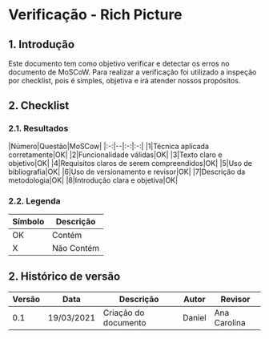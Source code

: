 # Verificação - Rich Picture

## 1. Introdução
Este documento tem como objetivo verificar e detectar os erros no documento de MoSCoW. Para realizar a verificação foi utilizado a inspeção por checklist, pois é simples, objetiva e irá atender nossos propósitos.

## 2. Checklist

### 2.1. Resultados
|Número|Questão|MoSCow|
|:-:|--|:-:|:-:|
|1|Técnica aplicada corretamente|OK|
|2|Funcionalidade válidas|OK|
|3|Texto claro e objetivo|OK|
|4|Requisitos claros de serem compreendidos|OK|
|5|Uso de bibliografia|OK|
|6|Uso de versionamento e revisor|OK|
|7|Descrição da metodologia|OK|
|8|Introdução clara e objetiva|OK|

### 2.2. Legenda
|Símbolo|Descrição|
|--|--|
|OK|Contém|
|X|Não Contém|

## 2. Histórico de versão

| Versão | Data       | Descrição                                           | Autor          | Revisor        |
| ------ | ---------- | --------------------------------------------------- | -------------- | -------------- |
| 0.1    | 19/03/2021 | Criação do documento                                | Daniel         | Ana Carolina   |
